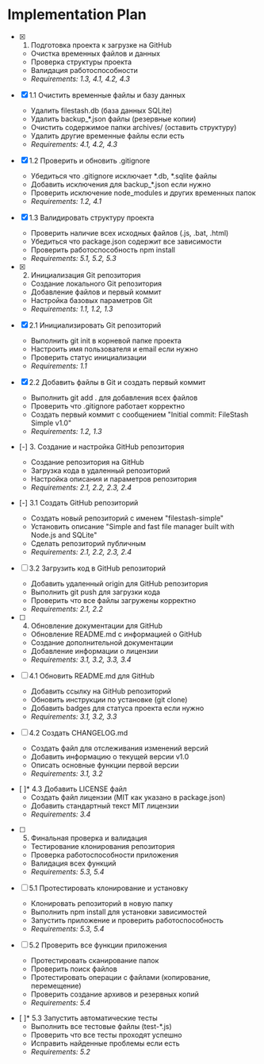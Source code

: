 # Implementation Plan

- [x] 1. Подготовка проекта к загрузке на GitHub





  - Очистка временных файлов и данных
  - Проверка структуры проекта
  - Валидация работоспособности
  - _Requirements: 1.3, 4.1, 4.2, 4.3_

- [x] 1.1 Очистить временные файлы и базу данных


  - Удалить filestash.db (база данных SQLite)
  - Удалить backup_*.json файлы (резервные копии)
  - Очистить содержимое папки archives/ (оставить структуру)
  - Удалить другие временные файлы если есть
  - _Requirements: 4.1, 4.2, 4.3_

- [x] 1.2 Проверить и обновить .gitignore


  - Убедиться что .gitignore исключает *.db, *.sqlite файлы
  - Добавить исключения для backup_*.json если нужно
  - Проверить исключение node_modules и других временных папок
  - _Requirements: 1.2, 4.1_

- [x] 1.3 Валидировать структуру проекта


  - Проверить наличие всех исходных файлов (.js, .bat, .html)
  - Убедиться что package.json содержит все зависимости
  - Проверить работоспособность npm install
  - _Requirements: 5.1, 5.2, 5.3_

- [x] 2. Инициализация Git репозитория




  - Создание локального Git репозитория
  - Добавление файлов и первый коммит
  - Настройка базовых параметров Git
  - _Requirements: 1.1, 1.2, 1.3_

- [x] 2.1 Инициализировать Git репозиторий


  - Выполнить git init в корневой папке проекта
  - Настроить имя пользователя и email если нужно
  - Проверить статус инициализации
  - _Requirements: 1.1_

- [x] 2.2 Добавить файлы в Git и создать первый коммит


  - Выполнить git add . для добавления всех файлов
  - Проверить что .gitignore работает корректно
  - Создать первый коммит с сообщением "Initial commit: FileStash Simple v1.0"
  - _Requirements: 1.2, 1.3_

- [-] 3. Создание и настройка GitHub репозитория



  - Создание репозитория на GitHub
  - Загрузка кода в удаленный репозиторий
  - Настройка описания и параметров репозитория
  - _Requirements: 2.1, 2.2, 2.3, 2.4_

- [-] 3.1 Создать GitHub репозиторий

  - Создать новый репозиторий с именем "filestash-simple"
  - Установить описание "Simple and fast file manager built with Node.js and SQLite"
  - Сделать репозиторий публичным
  - _Requirements: 2.1, 2.2, 2.3, 2.4_

- [ ] 3.2 Загрузить код в GitHub репозиторий
  - Добавить удаленный origin для GitHub репозитория
  - Выполнить git push для загрузки кода
  - Проверить что все файлы загружены корректно
  - _Requirements: 2.1, 2.2_

- [ ] 4. Обновление документации для GitHub
  - Обновление README.md с информацией о GitHub
  - Создание дополнительной документации
  - Добавление информации о лицензии
  - _Requirements: 3.1, 3.2, 3.3, 3.4_

- [ ] 4.1 Обновить README.md для GitHub
  - Добавить ссылку на GitHub репозиторий
  - Обновить инструкции по установке (git clone)
  - Добавить badges для статуса проекта если нужно
  - _Requirements: 3.1, 3.2, 3.3_

- [ ] 4.2 Создать CHANGELOG.md
  - Создать файл для отслеживания изменений версий
  - Добавить информацию о текущей версии v1.0
  - Описать основные функции первой версии
  - _Requirements: 3.1, 3.2_

- [ ]* 4.3 Добавить LICENSE файл
  - Создать файл лицензии (MIT как указано в package.json)
  - Добавить стандартный текст MIT лицензии
  - _Requirements: 3.4_

- [ ] 5. Финальная проверка и валидация
  - Тестирование клонирования репозитория
  - Проверка работоспособности приложения
  - Валидация всех функций
  - _Requirements: 5.3, 5.4_

- [ ] 5.1 Протестировать клонирование и установку
  - Клонировать репозиторий в новую папку
  - Выполнить npm install для установки зависимостей
  - Запустить приложение и проверить работоспособность
  - _Requirements: 5.3, 5.4_

- [ ] 5.2 Проверить все функции приложения
  - Протестировать сканирование папок
  - Проверить поиск файлов
  - Протестировать операции с файлами (копирование, перемещение)
  - Проверить создание архивов и резервных копий
  - _Requirements: 5.4_

- [ ]* 5.3 Запустить автоматические тесты
  - Выполнить все тестовые файлы (test-*.js)
  - Проверить что все тесты проходят успешно
  - Исправить найденные проблемы если есть
  - _Requirements: 5.2_